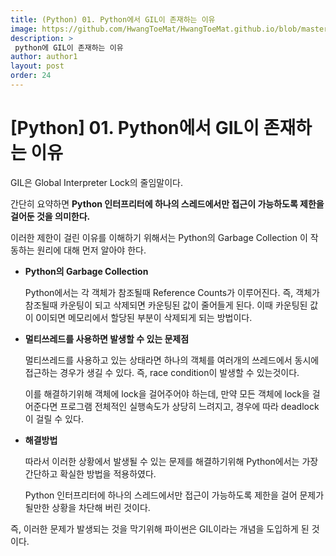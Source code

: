 ```yaml
---
title: (Python) 01. Python에서 GIL이 존재하는 이유 
image: https://github.com/HwangToeMat/HwangToeMat.github.io/blob/master/Computer-Science/image/etc/python/img0.png?raw=true
description: >
 python에 GIL이 존재하는 이유
author: author1
layout: post
order: 24
---
```


# [Python] 01. Python에서 GIL이 존재하는 이유 

GIL은 Global Interpreter Lock의 줄임말이다. 

간단히 요약하면 **Python 인터프리터에 하나의 스레드에서만 접근이 가능하도록 제한을 걸어둔 것을 의미한다.**

이러한 제한이 걸린 이유를 이해하기 위해서는 Python의 Garbage Collection 이 작동하는 원리에 대해 먼저 알아야 한다.

- **Python의 Garbage Collection**

    Python에서는 각 객체가 참조될때 Reference Counts가 이루어진다. 즉, 객체가 참조될때 카운팅이 되고 삭제되면 카운팅된 값이 줄어들게 된다. 이때 카운팅된 값이 0이되면 메모리에서 할당된 부분이 삭제되게 되는 방법이다.

- **멀티쓰레드를 사용하면 발생할 수 있는 문제점**

    멀티쓰레드를 사용하고 있는 상태라면 하나의 객체를 여러개의 쓰레드에서 동시에 접근하는 경우가 생길 수 있다. 즉, race condition이 발생할 수 있는것이다. 

    이를 해결하기위해 객체에 lock을 걸어주어야 하는데, 만약 모든 객체에 lock을 걸어준다면 프로그램 전체적인 실행속도가 상당히 느려지고, 경우에 따라 deadlock이 걸릴 수 있다.

- **해결방법**

    따라서 이러한 상황에서 발생될 수 있는 문제를 해결하기위해 Python에서는 가장 간단하고 확실한 방법을 적용하였다.

    Python 인터프리터에 하나의 스레드에서만 접근이 가능하도록 제한을 걸어 문제가 될만한 상황을 차단해 버린 것이다.

즉, 이러한 문제가 발생되는 것을 막기위해 파이썬은 GIL이라는 개념을 도입하게 된 것이다.
